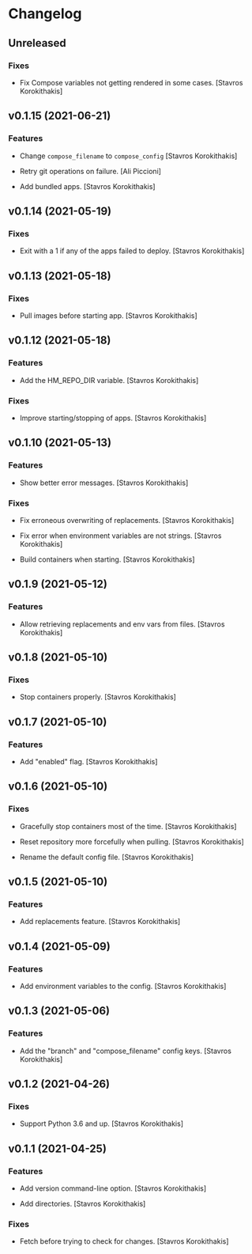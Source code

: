 # Changelog


## Unreleased

### Fixes

* Fix Compose variables not getting rendered in some cases. [Stavros Korokithakis]


## v0.1.15 (2021-06-21)

### Features

* Change `compose_filename` to `compose_config` [Stavros Korokithakis]

* Retry git operations on failure. [Ali Piccioni]

* Add bundled apps. [Stavros Korokithakis]


## v0.1.14 (2021-05-19)

### Fixes

* Exit with a 1 if any of the apps failed to deploy. [Stavros Korokithakis]


## v0.1.13 (2021-05-18)

### Fixes

* Pull images before starting app. [Stavros Korokithakis]


## v0.1.12 (2021-05-18)

### Features

* Add the HM_REPO_DIR variable. [Stavros Korokithakis]

### Fixes

* Improve starting/stopping of apps. [Stavros Korokithakis]


## v0.1.10 (2021-05-13)

### Features

* Show better error messages. [Stavros Korokithakis]

### Fixes

* Fix erroneous overwriting of replacements. [Stavros Korokithakis]

* Fix error when environment variables are not strings. [Stavros Korokithakis]

* Build containers when starting. [Stavros Korokithakis]


## v0.1.9 (2021-05-12)

### Features

* Allow retrieving replacements and env vars from files. [Stavros Korokithakis]


## v0.1.8 (2021-05-10)

### Fixes

* Stop containers properly. [Stavros Korokithakis]


## v0.1.7 (2021-05-10)

### Features

* Add "enabled" flag. [Stavros Korokithakis]


## v0.1.6 (2021-05-10)

### Fixes

* Gracefully stop containers most of the time. [Stavros Korokithakis]

* Reset repository more forcefully when pulling. [Stavros Korokithakis]

* Rename the default config file. [Stavros Korokithakis]


## v0.1.5 (2021-05-10)

### Features

* Add replacements feature. [Stavros Korokithakis]


## v0.1.4 (2021-05-09)

### Features

* Add environment variables to the config. [Stavros Korokithakis]


## v0.1.3 (2021-05-06)

### Features

* Add the "branch" and "compose_filename" config keys. [Stavros Korokithakis]


## v0.1.2 (2021-04-26)

### Fixes

* Support Python 3.6 and up. [Stavros Korokithakis]


## v0.1.1 (2021-04-25)

### Features

* Add version command-line option. [Stavros Korokithakis]

* Add directories. [Stavros Korokithakis]

### Fixes

* Fetch before trying to check for changes. [Stavros Korokithakis]



